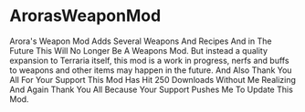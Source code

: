 # ArorasWeaponMod
Arora's Weapon Mod Adds Several Weapons And Recipes And in The Future This Will No Longer Be A Weapons Mod. But instead a quality expansion to Terraria itself, this mod is a work in progress, nerfs and buffs to weapons and other items may happen in the future. And Also Thank You All For Your Support This Mod Has Hit 250 Downloads Without Me Realizing And Again Thank You All Because Your Support Pushes Me To Update This Mod.
